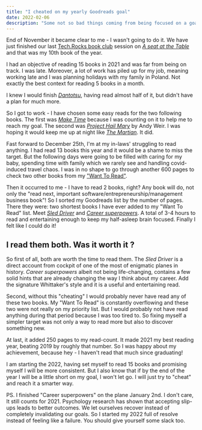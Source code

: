 ```yaml
---
title: "I cheated on my yearly Goodreads goal"
date: 2022-02-06
description: "Some not so bad things coming from being focused on a goal... And trying to be smart about it."
---
```


End of November it became clear to me - I wasn't going to do it.
We have just finished our last [Tech.Rocks book club](https://www.tech.rocks/le-book-club) session on [_A seat at the Table_](https://www.goodreads.com/book/show/34416720-a-seat-at-the-table) and that was my 10th book of the year.

I had an objective of reading 15 books in 2021 and was far from being on track. I was late. Moreover, a lot of work has piled up for my job, meaning working late and I was planning holidays with my family in Poland. Not exactly the best context for reading 5 books in a month.

I knew I would finish [_Dantotsu_](https://www.goodreads.com/book/show/56989696-the-toyota-way-of-dantotsu-radical-quality-improvement), having read almost half of it, but didn't have a plan for much more.

So I got to work - I have chosen some easy reads for the two following books. The first was [_Make Time_](https://www.goodreads.com/book/show/37880811-make-time) because I was counting on it to help me to reach my goal. The second was [_Project Hail Mary_](https://www.goodreads.com/book/show/54493401-project-hail-mary) by Andy Weir. I was hoping it would keep me up at night like [_The Martian_](https://www.goodreads.com/book/show/18007564-the-martian). It did.

Fast forward to December 25th, I'm at my in-laws' struggling to read anything. I had read 13 books this year and it would be a shame to miss the target. But the following days were going to be filled with caring for my baby, spending time with family which we rarely see and handling covid-induced travel chaos. I was in no shape to go through another 600 pages to check two other books from my ["Want To Read"](https://www.goodreads.com/review/list/35757749-marek-kalnik?shelf=to-read).

Then it occurred to me - I have to read 2 books, right? Any book will do, not only the "read next, important software/entrepreneurship/management business book"! So I sorted my Goodreads list by the number of pages. There they were: two shortest books I have ever added to my "Want To Read" list. Meet [_Sled Driver_](https://www.goodreads.com/book/show/1349004.Sled_Driver) and [_Career superpowers_](https://www.goodreads.com/book/show/22887478-career-superpowers). A total of 3-4 hours to read and entertaining enough to keep my half-asleep brain focused. Finally I felt like I could do it!

## I read them both. Was it worth it ?

So first of all, both are worth the time to read them. The _Sled Driver_ is a direct account from cockpit of one of the most of enigmatic planes in history. _Career superpowers_ albeit not being life-changing, contains a few solid hints that are already changing the way I think about my career. Add the signature Whittaker's style and it is a useful and entertaining read.

Second, without this "cheating" I would probably never have read any of these two books. My "Want To Read" is constantly overflowing and these two were not really on my priority list. But I would probably not have read anything during that period because I was too tired to. So fixing myself a simpler target was not only a way to read more but also to discover something new.

At last, it added 250 pages to my read-count. It made 2021 my best reading year, beating 2019 by roughly that number. So I was happy about my achievement, because hey - I haven't read that much since graduating!

I am starting the 2022, having set myself to read 15 books and promising myself I will be more consistent. But I also know that if by the end of the year I will be a little short on my goal, I won't let go. I will just try to "cheat" and reach it a smarter way.

PS. I finished "Career superpowers" on the plane January 2nd. I don't care, It still counts for 2021. Psychology research has shown that accepting slip-ups leads to better outcomes. We let ourselves recover instead of completely invalidating our goals. So I started my 2022 full of resolve instead of feeling like a failure. You should give yourself some slack too.
